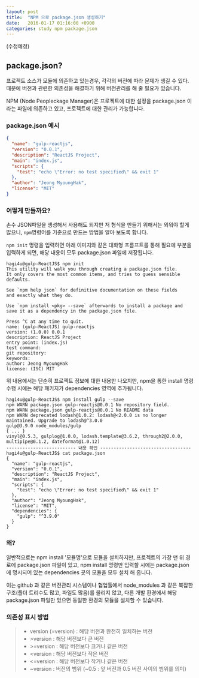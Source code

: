 ```yaml
---
layout: post
title:  "NPM 으로 package.json 생성하기"
date:   2016-01-17 01:16:00 +0900
categories: study npm package.json
---
```

(수정예정)
## package.json?
프로젝트 소스가 모듈에 의존하고 있는경우, 각각의 버전에 따라 문제가 생길 수 있다. 때문에 버전과 관련한 의존성을 해결하기 위해 버전관리를 해 줄 필요가 있습니다.

NPM (Node Peopleckage Manager)은 프로젝트에 대한 설정을 package.json 이라는 파일에 의존하고 있고, 프로젝트에 대한 관리가 가능합니다.

### package.json 예시
```json
{
  "name": "gulp-reactjs",
  "version": "0.0.1",
  "description": "ReactJS Project",
  "main": "index.js",
  "scripts": {
    "test": "echo \"Error: no test specified\" && exit 1"
  },
  "author": "Jeong MyoungHak",
  "license": "MIT"
}
```

### 어떻게 만들까요?
손수 JSON파일을 생성해서 사용해도 되지만 저 형식을 만들기 위해서는 외워야 할게 많으니, `npm`명령어를 기준으로 만드는 방법을 알아 보도록 합니다.

```npm init``` 명령을 입력하면 아래 이미지와 같은 대화형 프롬프트를 통해 필요에 부분을 입력하게 되면, 해당 내용이 모두 package.json 파일에 저장됩니다.

```
hagi4u@gulp-ReactJS$ npm init
This utility will walk you through creating a package.json file.
It only covers the most common items, and tries to guess sensible defaults.

See `npm help json` for definitive documentation on these fields
and exactly what they do.

Use `npm install <pkg> --save` afterwards to install a package and
save it as a dependency in the package.json file.

Press ^C at any time to quit.
name: (gulp-ReactJS) gulp-reactjs
version: (1.0.0) 0.0.1
description: ReactJS Project
entry point: (index.js)
test command:
git repository:
keywords:
author: Jeong MyoungHak
license: (ISC) MIT

```

위 내용에서는 단순히 프로젝트 정보에 대한 내용만 나오지만, npm을 통한 install 명령 수행 시에는 해당 패키지가 dependencies 영역에 추가됩니다.

```
hagi4u@gulp-ReactJS$ npm install gulp --save
npm WARN package.json gulp-reactjs@0.0.1 No repository field.
npm WARN package.json gulp-reactjs@0.0.1 No README data
npm WARN deprecated lodash@1.0.2: lodash@<2.0.0 is no longer maintained. Upgrade to lodash@^3.0.0
gulp@3.9.0 node_modules/gulp
{ ... }
vinyl@0.5.3, gulplog@1.0.0, lodash.template@3.6.2, through2@2.0.0, multipipe@0.1.2, dateformat@1.0.12)
-------------------------- 내용 확인 ----------------------------------
hagi4u@gulp-ReactJS$ cat package.json
{
  "name": "gulp-reactjs",
  "version": "0.0.1",
  "description": "ReactJS Project",
  "main": "index.js",
  "scripts": {
    "test": "echo \"Error: no test specified\" && exit 1"
  },
  "author": "Jeong MyoungHak",
  "license": "MIT",
  "dependencies": {
    "gulp": "^3.9.0"
  }
}
```

### 왜?
일반적으로는 npm install '모듈명'으로 모듈을 설치하지만, 프로젝트의 가장 맨 위 경로에 package.json 파일이 있고, npm install 명령만 입력할 시에는 package.json 에 명시되어 있는 dependencies 곳의 모듈을 모두 설치 해 줍니다. 

이는 github 과 같은 버전관리 시스템이나 협업툴에서 node_modules 과 같은 복잡한구조(폴더 트리수도 많고, 파일도 많음)를 올리지 않고, 다른 개발 환경에서 해당 package.json 파일만 있으면 동일한 환경의 모듈을 설치할 수 있습니다.

### 의존성 표시 방법
> - version (=version) : 해당 버전과 완전히 일치하는 버전
> - \>version : 해당 버전보다 큰 버전
> - \>=version : 해당 버전보다 크거나 같은 버전
> - <version : 해당 버전보다 작은 버전
> - <=version : 해당 버전보다 작거나 같은 버전
> - ~version : 버전의 범위 (~0.5 : 앞 버전과 0.5 버전 사이의 범위를 의미)
